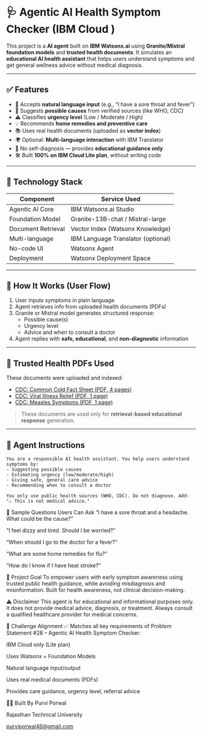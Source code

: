 # 🩺 Agentic AI Health Symptom Checker (IBM Cloud )

This project is a **AI agent** built on **IBM Watsonx.ai** using **Granite/Mistral foundation models** and **trusted health documents**. It simulates an **educational AI health assistant** that helps users understand symptoms and get general wellness advice without medical diagnosis.

---

## ✅ Features

- 🧠 Accepts **natural language input** (e.g., “I have a sore throat and fever”)
- 🦠 Suggests **possible causes** from verified sources (like WHO, CDC)
- ⚠️ Classifies **urgency level** (Low / Moderate / High)
- 💡 Recommends **home remedies and preventive care**
- 📚 Uses real health documents (uploaded as **vector index**)
- 🌍 Optional: **Multi-language interaction** with IBM Translator
- 🚫 No self-diagnosis — provides **educational guidance only**
- 🛠 Built **100% on IBM Cloud Lite plan**, without writing code

---

## 🧱 Technology Stack

| Component           | Service Used                     |
|---------------------|----------------------------------|
| Agentic AI Core     | IBM Watsonx.ai Studio            |
| Foundation Model    | Granite-13B-chat / Mistral-large |
| Document Retrieval  | Vector Index (Watsonx Knowledge) |
| Multi-language      | IBM Language Translator (optional) |
| No-code UI          | Watsonx Agent                    |
| Deployment          | Watsonx Deployment Space         |

---

## 🚀 How It Works (User Flow)

1. User inputs symptoms in plain language
2. Agent retrieves info from uploaded health documents (PDFs)
3. Granite or Mistral model generates structured response:
   - Possible cause(s)
   - Urgency level
   - Advice and when to consult a doctor
4. Agent replies with **safe, educational**, and **non-diagnostic** information

---

## 📄 Trusted Health PDFs Used

These documents were uploaded and indexed:

- [CDC: Common Cold Fact Sheet (PDF, 4 pages)](https://www.cdc.gov/common-cold/media/pdfs/2024/04/CommonCold_fact_sheet_508.pdf)
- [CDC: Viral Illness Relief (PDF, 1 page)](https://www.cdc.gov/antibiotic-use/media/pdfs/RCx-Relief-Viral-Illness-sm-v8-508.pdf)
- [CDC: Measles Symptoms (PDF, 1 page)](https://www.cdc.gov/hearher/docs/pdf/CDC-Hear-Her-Womens-urgent-warning-signs-h.pdf)

> These documents are used only for **retrieval-based educational response** generation.

---

## 🧾 Agent Instructions

```plaintext
You are a responsible AI health assistant. You help users understand symptoms by:
- Suggesting possible causes
- Estimating urgency (low/moderate/high)
- Giving safe, general care advice
- Recommending when to consult a doctor

You only use public health sources (WHO, CDC). Do not diagnose. Add: "⚠️ This is not medical advice."

```

💬 Sample Questions Users Can Ask
“I have a sore throat and a headache. What could be the cause?”

“I feel dizzy and tired. Should I be worried?”

“When should I go to the doctor for a fever?”

“What are some home remedies for flu?”

“How do I know if I have heat stroke?”

🎯 Project Goal
To empower users with early symptom awareness using trusted public health guidance, while avoiding misdiagnosis and misinformation.
Built for health awareness, not clinical decision-making.

⚠️ Disclaimer
This agent is for educational and informational purposes only. It does not provide medical advice, diagnosis, or treatment. Always consult a qualified healthcare provider for medical concerns.

📌 Challenge Alignment
✅ Matches all key requirements of Problem Statement #28 – Agentic AI Health Symptom Checker:

IBM Cloud only (Lite plan)

Uses Watsonx + Foundation Models

Natural language input/output

Uses real medical documents (PDFs)

Provides care guidance, urgency level, referral advice

👨‍💻 Built By
Purvi Porwal 

Rajasthan Technical University

purviporwal46@gmail.com

